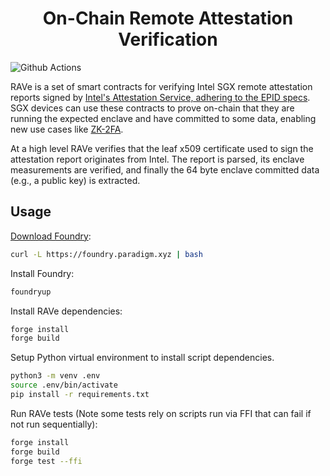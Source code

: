 # <h1 align="center"> On-Chain Remote Attestation Verification </h1>
![Github Actions](https://github.com/PufferFinance/rave/workflows/CI/badge.svg)

RAVe is a set of smart contracts for verifying Intel SGX remote attestation reports signed by [Intel's Attestation Service, adhering to the EPID specs](https://api.trustedservices.intel.com/documents/sgx-attestation-api-spec.pdf). SGX devices can use these contracts to prove on-chain that they are running the expected enclave and have committed to some data, enabling new use cases like [ZK-2FA](https://ethresear.ch/t/2fa-zk-rollups-using-sgx/14462).

At a high level RAVe verifies that the leaf x509 certificate used to sign the attestation report originates from Intel. The report is parsed, its enclave measurements are verified, and finally the 64 byte enclave committed data (e.g., a public key) is extracted. 




## Usage
[Download Foundry](https://book.getfoundry.sh/getting-started/installation): 

```sh
curl -L https://foundry.paradigm.xyz | bash
```  

Install Foundry: 

```sh
foundryup
```  

Install RAVe dependencies:
```sh
forge install
forge build
```

Setup Python virtual environment to install script dependencies.
```sh
python3 -m venv .env
source .env/bin/activate
pip install -r requirements.txt
```

Run RAVe tests (Note some tests rely on scripts run via FFI that can fail if not run sequentially):
```sh
forge install
forge build
forge test --ffi 
```
